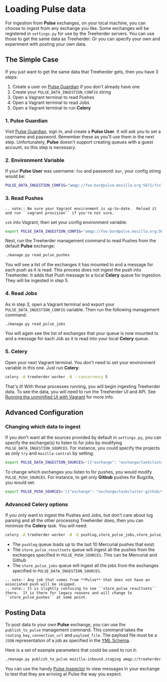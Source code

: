 Loading Pulse data
==================

For ingestion from **Pulse** exchanges, on your local machine, you can choose
to ingest from any exchange you like.  Some exchanges will be registered in
``settings.py`` for use by the Treeherder servers.  You can use those to get the
same data as Treeherder.  Or you can specify your own and experiment with
posting your own data.


The Simple Case
---------------

If you just want to get the same data that Treeherder gets, then you have 3 steps:

  1. Create a user on [Pulse Guardian] if you don't already have one
  2. Create your ``PULSE_DATA_INGESTION_CONFIG`` string
  3. Open a Vagrant terminal to read Pushes
  4. Open a Vagrant terminal to read Jobs
  5. Open a Vagrant terminal to run **Celery**


### 1. Pulse Guardian

Visit [Pulse Guardian], sign in, and create a **Pulse User**.  It will ask you to set a
username and password.  Remember these as you'll use them in the next step.
Unfortunately, **Pulse** doesn't support creating queues with a guest account, so
this step is necessary.


### 2. Environment Variable

If your **Pulse User** was username: ``foo`` and password: ``bar``, your config
string would be:

```bash
PULSE_DATA_INGESTION_CONFIG="amqp://foo:bar@pulse.mozilla.org:5671/?ssl=1"
```


### 3. Read Pushes

```eval_rst
.. note:: Be sure your Vagrant environment is up-to-date.  Reload it and run ``vagrant provision`` if you're not sure.
```

``ssh`` into Vagrant, then set your config environment variable:

```bash
export PULSE_DATA_INGESTION_CONFIG="amqp://foo:bar@pulse.mozilla.org:5671/?ssl=1"
```

Next, run the Treeherder management command to read Pushes from the default **Pulse**
exchange:

```bash
./manage.py read_pulse_pushes
```

You will see a list of the exchanges it has mounted to and a message for each
push as it is read.  This process does not ingest the push into Treeherder.  It
adds that Push message to a local **Celery** queue for ingestion.  They will be
ingested in step 5.


### 4. Read Jobs

As in step 3, open a Vagrant terminal and export your ``PULSE_DATA_INGESTION_CONFIG``
variable.  Then run the following management command:

```bash
./manage.py read_pulse_jobs
```

You will again see the list of exchanges that your queue is now mounted to and
a message for each Job as it is read into your local **Celery** queue.


### 5. Celery

Open your next Vagrant terminal.  You don't need to set your environment variable
in this one.  Just run **Celery**:

```bash
celery -A treeherder worker -B --concurrency 5
```

That's it!  With those processes running, you will begin ingesting Treeherder
data.  To see the data, you will need to run the Treeherder UI and API.
See [Running the unminified UI with Vagrant] for more info.

[Running the unminified UI with Vagrant]: ui/installation.html#running-the-unminified-ui-with-vagrant


Advanced Configuration
----------------------

### Changing which data to ingest

If you don't want all the sources provided by default in ``settings.py``, you
can specify the exchange(s) to listen to for jobs by modifying
``PULSE_DATA_INGESTION_SOURCES``.  For instance, you could specify the projects
as only ``try`` and ``mozilla-central`` by setting:

```bash
export PULSE_DATA_INGESTION_SOURCES='[{"exchange": "exchange/taskcluster-treeherder/v1/jobs", "destinations": ["#"], "projects": ["try", "mozilla-central"]}]'
```

To change which exchanges you listen to for pushes, you would modify
``PULSE_PUSH_SOURCES``.  For instance, to get only **Gitbub** pushes for Bugzilla,
you would set:

```bash
export PULSE_PUSH_SOURCES='[{"exchange": "exchange/taskcluster-github/v1/push","routing_keys": ["bugzilla#"]}]'
```

### Advanced Celery options

If you only want to ingest the Pushes and Jobs, but don't care about log parsing
and all the other processing Treeherder does, then you can minimize the **Celery**
task.  You will need:

```bash
celery -A treeherder worker -B -Q pushlog,store_pulse_jobs,store_pulse_resultsets --concurrency 5
```

* The ``pushlog`` queue loads up to the last 10 Mercurial pushes that exist.
* The ``store_pulse_resultsets`` queue will ingest all the pushes from the exchanges
  specified in ``PULSE_PUSH_SOURCES``.  This can be Mercurial and Github
* The ``store_pulse_jobs`` queue will ingest all the jobs from the exchanges
  specified in ``PULSE_DATA_INGESTION_SOURCES``.

```eval_rst
.. note:: Any job that comes from **Pulse** that does not have an associated push will be skipped.
.. note:: It is slightly confusing to see ``store_pulse_resultsets`` there.  It is there for legacy reasons and will change to ``store_pulse_pushes`` at some point.
```


Posting Data
------------

To post data to your own **Pulse** exchange, you can use the ``publish_to_pulse``
management command.  This command takes the ``routing_key``, ``connection_url``
and ``payload_file``.  The payload file must be a ``JSON`` representation of
a job as specified in the [YML Schema].

Here is a set of example parameters that could be used to run it:

```bash
./manage.py publish_to_pulse mozilla-inbound.staging amqp://treeherder-test:mypassword@pulse.mozilla.org:5672/ ./scratch/test_job.json
```

You can use the handy [Pulse Inspector] to view messages in your exchange to
test that they are arriving at Pulse the way you expect.

[Pulse Guardian]: https://pulseguardian.mozilla.org/whats_pulse
[Pulse Inspector]: https://tools.taskcluster.net/pulse-inspector/
[YML Schema]: https://github.com/mozilla/treeherder/blob/master/schemas/pulse-job.yml
